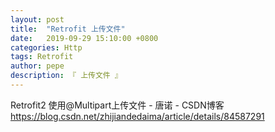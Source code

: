 ```yaml
---
layout: post
title:  "Retrofit 上传文件"
date:   2019-09-29 15:10:00 +0800
categories: Http
tags: Retrofit
author: pepe
description: 『 上传文件 』
---
```




Retrofit2 使用@Multipart上传文件 - 唐诺 - CSDN博客
https://blog.csdn.net/zhijiandedaima/article/details/84587291






